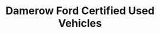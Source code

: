 ---
title: "Damerow Ford Certified Used Vehicles"
url: /beaverton/damerow-ford-certified-used-vehicles/
shop: Autohaus
---